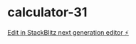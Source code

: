 # calculator-31

[Edit in StackBlitz next generation editor ⚡️](https://stackblitz.com/~/github.com/robstretch/calculator-31)